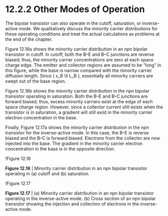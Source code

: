 # 12.2.2 Other Modes of Operation

The bipolar transistor can also operate in the cutoff, saturation, or inverse-active mode. We qualitatively discuss the minority carrier distributions for these operating conditions and treat the actual calculations as problems at the end of the chapter.

Figure 12.16a shows the minority carrier distribution in an npn bipolar transistor in cutoff. In cutoff, both the B–E and B–C junctions are reverse biased; thus, the minority carrier concentrations are zero at each space charge edge. The emitter and collector regions are assumed to be “long” in this figure, while the base is narrow compared with the minority carrier diffusion length. Since \( x_B \ll L_B \), essentially all minority carriers are swept out of the base region.

Figure 12.16b shows the minority carrier distribution in the npn bipolar transistor operating in saturation. Both the B–E and B–C junctions are forward biased; thus, excess minority carriers exist at the edge of each space charge region. However, since a collector current still exists when the transistor is in saturation, a gradient will still exist in the minority carrier electron concentration in the base.

Finally, Figure 12.17a shows the minority carrier distribution in the npn transistor for the inverse-active mode. In this case, the B–E is reverse biased and the B–C is forward biased. Electrons from the collector are now injected into the base. The gradient in the minority carrier electron concentration in the base is in the opposite direction.

!Figure 12.16

**Figure 12.16** | Minority carrier distribution in an npn bipolar transistor operating in (a) cutoff and (b) saturation.

!Figure 12.17

**Figure 12.17** | (a) Minority carrier distribution in an npn bipolar transistor operating in the inverse-active mode. (b) Cross section of an npn bipolar transistor showing the injection and collection of electrons in the inverse-active mode.